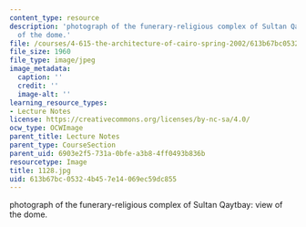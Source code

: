 ```yaml
---
content_type: resource
description: 'photograph of the funerary-religious complex of Sultan Qaytbay: view
  of the dome.'
file: /courses/4-615-the-architecture-of-cairo-spring-2002/613b67bc05324b457e14069ec59dc855_1128.jpg
file_size: 1960
file_type: image/jpeg
image_metadata:
  caption: ''
  credit: ''
  image-alt: ''
learning_resource_types:
- Lecture Notes
license: https://creativecommons.org/licenses/by-nc-sa/4.0/
ocw_type: OCWImage
parent_title: Lecture Notes
parent_type: CourseSection
parent_uid: 6903e2f5-731a-0bfe-a3b8-4ff0493b836b
resourcetype: Image
title: 1128.jpg
uid: 613b67bc-0532-4b45-7e14-069ec59dc855
---
```

photograph of the funerary-religious complex of Sultan Qaytbay: view of the dome.
